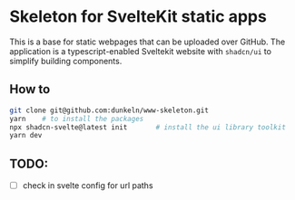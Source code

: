 # Skeleton for SvelteKit static apps

This is a base for static webpages that can be uploaded over GitHub. The application is a typescript-enabled Sveltekit
website with `shadcn/ui` to simplify building components.

## How to

```sh
git clone git@github.com:dunkeln/www-skeleton.git
yarn    # to install the packages
npx shadcn-svelte@latest init       # install the ui library toolkit
yarn dev
```

## TODO:
+ [ ] check in svelte config for url paths
